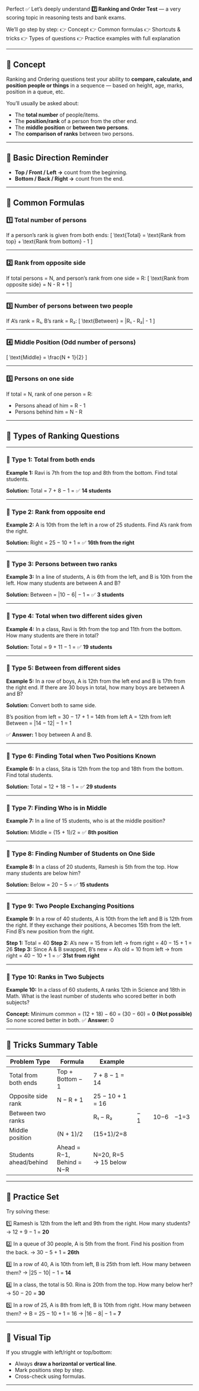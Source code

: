 Perfect ✅ Let’s deeply understand **7️⃣ Ranking and Order Test** — a very scoring topic in reasoning tests and bank exams.

We’ll go step by step:
👉 Concept
👉 Common formulas
👉 Shortcuts & tricks
👉 Types of questions
👉 Practice examples with full explanation

---

## 🧠 **Concept**

Ranking and Ordering questions test your ability to **compare, calculate, and position people or things** in a sequence — based on height, age, marks, position in a queue, etc.

You’ll usually be asked about:

* The **total number** of people/items.
* The **position/rank** of a person from the other end.
* The **middle position** or **between two persons**.
* The **comparison of ranks** between two persons.

---

## 🔹 **Basic Direction Reminder**

* **Top / Front / Left →** count from the beginning.
* **Bottom / Back / Right →** count from the end.

---

## 📘 **Common Formulas**

### 1️⃣ **Total number of persons**

If a person’s rank is given from both ends:
[
\text{Total} = \text{Rank from top} + \text{Rank from bottom} - 1
]

---

### 2️⃣ **Rank from opposite side**

If total persons = N, and person’s rank from one side = R:
[
\text{Rank from opposite side} = N - R + 1
]

---

### 3️⃣ **Number of persons between two people**

If A’s rank = R₁, B’s rank = R₂:
[
\text{Between} = |R₁ - R₂| - 1
]

---

### 4️⃣ **Middle Position (Odd number of persons)**

[
\text{Middle} = \frac{N + 1}{2}
]

---

### 5️⃣ **Persons on one side**

If total = N, rank of one person = R:

* Persons ahead of him = R - 1
* Persons behind him = N - R

---

## 🔹 **Types of Ranking Questions**

---

### 🧮 **Type 1: Total from both ends**

**Example 1:**
Ravi is 7th from the top and 8th from the bottom.
Find total students.

**Solution:**
Total = 7 + 8 − 1 = ✅ **14 students**

---

### 🧮 **Type 2: Rank from opposite end**

**Example 2:**
A is 10th from the left in a row of 25 students.
Find A’s rank from the right.

**Solution:**
Right = 25 − 10 + 1 = ✅ **16th from the right**

---

### 🧮 **Type 3: Persons between two ranks**

**Example 3:**
In a line of students, A is 6th from the left, and B is 10th from the left.
How many students are between A and B?

**Solution:**
Between = |10 − 6| − 1 = ✅ **3 students**

---

### 🧮 **Type 4: Total when two different sides given**

**Example 4:**
In a class, Ravi is 9th from the top and 11th from the bottom.
How many students are there in total?

**Solution:**
Total = 9 + 11 − 1 = ✅ **19 students**

---

### 🧮 **Type 5: Between from different sides**

**Example 5:**
In a row of boys, A is 12th from the left end and B is 17th from the right end.
If there are 30 boys in total, how many boys are between A and B?

**Solution:**
Convert both to same side.

B’s position from left = 30 − 17 + 1 = 14th from left
A = 12th from left
Between = |14 − 12| − 1 = 1

✅ **Answer:** 1 boy between A and B.

---

### 🧮 **Type 6: Finding Total when Two Positions Known**

**Example 6:**
In a class, Sita is 12th from the top and 18th from the bottom.
Find total students.

**Solution:**
Total = 12 + 18 − 1 = ✅ **29 students**

---

### 🧮 **Type 7: Finding Who is in Middle**

**Example 7:**
In a line of 15 students, who is at the middle position?

**Solution:**
Middle = (15 + 1)/2 = ✅ **8th position**

---

### 🧮 **Type 8: Finding Number of Students on One Side**

**Example 8:**
In a class of 20 students, Ramesh is 5th from the top.
How many students are below him?

**Solution:**
Below = 20 − 5 = ✅ **15 students**

---

### 🧮 **Type 9: Two People Exchanging Positions**

**Example 9:**
In a row of 40 students, A is 10th from the left and B is 12th from the right.
If they exchange their positions, A becomes 15th from the left.
Find B’s new position from the right.

**Step 1:** Total = 40
**Step 2:** A’s new = 15 from left → from right = 40 − 15 + 1 = 26
**Step 3:** Since A & B swapped, B’s new = A’s old = 10 from left → from right = 40 − 10 + 1 = ✅ **31st from right**

---

### 🧮 **Type 10: Ranks in Two Subjects**

**Example 10:**
In a class of 60 students, A ranks 12th in Science and 18th in Math.
What is the least number of students who scored better in both subjects?

**Concept:**
Minimum common = (12 + 18) − 60 = (30 − 60) = **0 (Not possible)**
So none scored better in both.
✅ **Answer:** 0

---

## 🧩 **Tricks Summary Table**

| Problem Type          | Formula                   | Example              |     |   |      |      |
| --------------------- | ------------------------- | -------------------- | --- | - | ---- | ---- |
| Total from both ends  | Top + Bottom − 1          | 7 + 8 − 1 = 14       |     |   |      |      |
| Opposite side rank    | N − R + 1                 | 25 − 10 + 1 = 16     |     |   |      |      |
| Between two ranks     |                           | R₁ − R₂              | − 1 |   | 10−6 | −1=3 |
| Middle position       | (N + 1)/2                 | (15+1)/2=8           |     |   |      |      |
| Students ahead/behind | Ahead = R−1, Behind = N−R | N=20, R=5 → 15 below |     |   |      |      |

---

## 🧾 **Practice Set**

Try solving these:

1️⃣ Ramesh is 12th from the left and 9th from the right. How many students?
→ 12 + 9 − 1 = **20**

2️⃣ In a queue of 30 people, A is 5th from the front. Find his position from the back.
→ 30 − 5 + 1 = **26th**

3️⃣ In a row of 40, A is 10th from left, B is 25th from left. How many between them?
→ |25 − 10| − 1 = **14**

4️⃣ In a class, the total is 50. Rina is 20th from the top. How many below her?
→ 50 − 20 = **30**

5️⃣ In a row of 25, A is 8th from left, B is 10th from right. How many between them?
→ B = 25 − 10 + 1 = 16 → |16 − 8| − 1 = **7**

---

## 🧩 **Visual Tip**

If you struggle with left/right or top/bottom:

* Always **draw a horizontal or vertical line**.
* Mark positions step by step.
* Cross-check using formulas.

---
